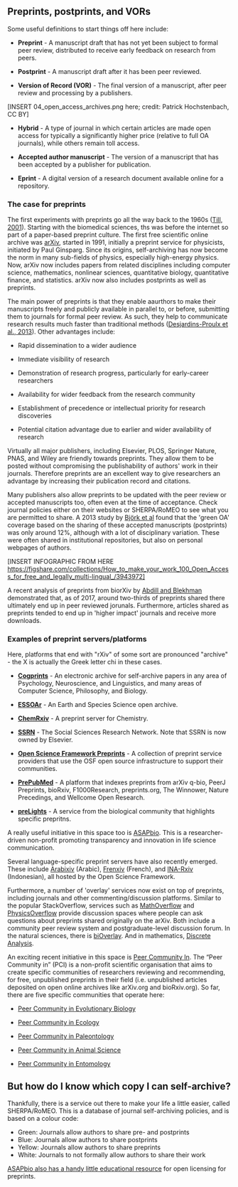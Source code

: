 ## Preprints, postprints, and VORs <a name="preprints"></a>

Some useful definitions to start things off here include:

* **Preprint** - A manuscript draft that has not yet been subject to formal peer review, distributed to receive early feedback on research from peers.

* **Postprint** - A manuscript draft after it has been peer reviewed.

* **Version of Record (VOR)** - The final version of a manuscript, after peer review and processing by a publishers.

[INSERT 04_open_access_archives.png here; credit: Patrick Hochstenbach, CC BY]

* **Hybrid** - A type of journal in which certain articles are made open access for typically a significantly higher price (relative to full OA journals), while others remain toll access.

* **Accepted author manuscript** - The version of a manuscript that has been accepted by a publisher for publication.

* **Eprint** - A digital version of a research document available online for a repository.

### The case for preprints

The first experiments with preprints go all the way back to the 1960s ([Till, 2001](https://arxiv.org/abs/physics/0102004)). Starting with the biomedical sciences, ths was before the internet so part of a paper-based preprint culture. The first free scientific online archive was [arXiv](https://arxiv.org/), started in 1991, initially a preprint service for physicists, initiated by Paul Ginsparg. Since its origins, self-archiving has now become the norm in many sub-fields of physics, especially high-energy physics. Now, arXiv now includes papers from related disciplines including computer science, mathematics, nonlinear sciences, quantitative biology, quantitative finance, and statistics. arXiv now also includes postprints as well as preprints.

The main power of preprints is that they enable aaurthors to make their manuscripts freely and publicly available in parallel to, or before, submitting them to journals for formal peer review. As such, they help to communicate research results much faster than traditional methods ([Desjardins-Proulx et al., 2013](https://github.com/OpenScienceMOOC/Module-6-Open-Access-to-Research-Papers/blob/master/Reading%20Material_Open%20Access%20to%20Research%20Papers/Desjardins-Proulx%20et%20al.%2C%202013.PDF)). Other advantages include:

* Rapid dissemination to a wider audience

* Immediate visibility of research

* Demonstration of research progress, particularly for early-career researchers

* Availability for wider feedback from the research community

* Establishment of precedence or intellectual priority for research discoveries

* Potential citation advantage due to earlier and wider availability of research

Virtually all major publishers, including Elsevier, PLOS, Springer Nature, PNAS, and Wiley are friendly towards preprints. They allow them to be posted without compromising the publishability of authors' work in their journals. Therefore preprints are an excellent way to give researchers an advantage by increasing their publication record and citations.

Many publishers also allow preprints to be updated with the peer review or accepted manuscripts too, often even at the time of acceptance. Check journal policies either on their websites or SHERPA/RoMEO to see what you are permitted to share. A 2013 study by [Björk et al](https://github.com/OpenScienceMOOC/Module-6-Open-Access-to-Research-Papers/blob/master/Reading%20Material_Open%20Access%20to%20Research%20Papers/Bjork%20et%20al.%2C%202013.pdf) found that the 'green OA' coverage based on the sharing of these accepted manuscripts (postprints) was only around 12%, although with a lot of disciplinary variation. These were often shared in institutional repositories, but also on personal webpages of authors.

[INSERT INFOGRAPHIC FROM HERE https://figshare.com/collections/How_to_make_your_work_100_Open_Access_for_free_and_legally_multi-lingual_/3943972]

A recent analysis of preprints from biorXiv by [Abdill and Blekhman](https://github.com/OpenScienceMOOC/Module-6-Open-Access-to-Research-Papers/blob/master/Reading%20Material_Open%20Access%20to%20Research%20Papers/Abdill%20and%20Blekhman%2C%202019.pdf) demonstrated that, as of 2017, around two-thirds of preprints shared there ultimately end up in peer reviewed jorunals. Furthermore, articles shared as preprints tended to end up in 'higher impact' journals and receive more downloads.

### Examples of preprint servers/platforms

Here, platforms that end with "rXiv" of some sort are pronounced "archive" - the X is actually the Greek letter chi in these cases.

* [**Cogprints**](http://www.cogprints.org/) -  An electronic archive for self-archive papers in any area of Psychology, Neuroscience, and Linguistics, and many areas of Computer Science, Philosophy, and Biology.

* [**ESSOAr**](https://www.essoar.org/) - An Earth and Species Science open archive.

* [**ChemRxiv**](https://chemrxiv.org/) - A preprint server for Chemistry.

* [**SSRN**](https://www.ssrn.com/index.cfm/en/) - The Social Sciences Research Network. Note that SSRN is now owned by Elsevier.

* [**Open Science Framework Preprints**](https://osf.io/preprints/) - A collection of preprint service providers that use the OSF open source infrastructure to support their communities.

* [**PrePubMed**](http://www.prepubmed.org/) - A platform that indexes preprints from arXiv q-bio, PeerJ Preprints, bioRxiv, F1000Research, preprints.org, The Winnower, Nature Precedings, and Wellcome Open Research.

* [**preLights**](https://prelights.biologists.com/) - A service from the biological community that highlights specific prepritns.

A really useful initiative in this space too is [ASAPbio](https://asapbio.org/). This is a researcher-driven non-profit promoting transparency and innovation in life science communication.

Several language-specific preprint servers have also recently emerged. These include [Arabixiv](https://arabixiv.org/) (Arabic), [Frenxiv](https://frenxiv.org/) (French), and [INA-Rxiv](https://osf.io/preprints/inarxiv/) (Indonesian), all hosted by the Open Science Framework.

Furthermore, a number of 'overlay' services now exist on top of preprints, including journals and other commenting/discussion platforms. Similar to the popular StackOverflow, services such as [MathOverflow](https://mathoverflow.net/) and [PhysicsOverflow](https://physicsoverflow.org/) provide discussion spaces where people can ask questions about preprints shared originally on the arXiv. Both include a community peer review system and postgraduate-level discussion forum. In the natural sciences, there is [biOverlay](https://www.bioverlay.org/post/welcome/). And in mathematics, [Discrete Analysis](https://discreteanalysisjournal.com/).

An exciting recent initiative in this space is [Peer Community In](https://peercommunityin.org/). The “Peer Community in” (PCI) is a non-profit scientific organisation that aims to create specific communities of researchers reviewing and recommending, for free, unpublished preprints in their field (i.e. unpublished articles deposited on open online archives like arXiv.org and bioRxiv.org). So far, there are five specific communities that operate here: 

* [Peer Community in Evolutionary Biology](https://evolbiol.peercommunityin.org/)

* [Peer Community in Ecology](https://ecology.peercommunityin.org/)

* [Peer Community in Paleontology](https://paleo.peercommunityin.org/)

* [Peer Community in Animal Science](https://animsci.peercommunityin.org/) 

* [Peer Community in Entomology](https://entomol.peercommunityin.org/)

## But how do I know which copy I can self-archive?

Thankfully, there is a service out there to make your life a little easier, called SHERPA/RoMEO. This is a database of journal self-archiving policies, and is based on a colour code:

* Green: Journals allow authors to share pre- and postprints
* Blue: Journals allow authors to share postprints
* Yellow: Journals allow authors to share preprints
* White: Journals to not formally allow authors to share their work

[ASAPbio also has a handy little educational resource](https://asapbio.org/new-licensing-resources) for open licensing for preprints.
